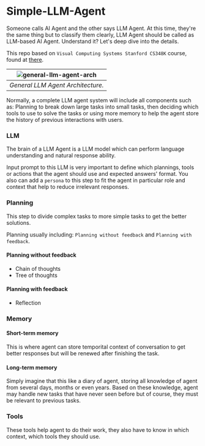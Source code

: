 # Simple-LLM-Agent

Someone calls AI Agent and the other says LLM Agent. At this time, they're the same thing but to classify them clearly, LLM Agent should be called as LLM-based AI Agent. Understand it? Let's deep dive into the details.

This repo based on `Visual Computing Systems Stanford CS348K` course, found at [there](https://gfxcourses.stanford.edu/cs348k/spring24content/media/aiagents1/11_simagents_1_5VsnTc5.pdf).

|![general-llm-agent-arch](https://github.com/user-attachments/assets/80b923f1-df20-4ce9-8e02-d8b44954f5dc)|
|:-----------------------------------:|
|*General LLM Agent Architecture.*|

Normally, a complete LLM agent system will include all components such as: Planning to break down large tasks into small tasks, then deciding which tools to use to solve the tasks or using more memory to help the agent store the history of previous interactions with users.

### LLM

The brain of a LLM Agent is a LLM model which can perform language understanding and natural response ability. 

Input prompt to this LLM is very important to define which plannings, tools or actions that the agent should use and expected answers' format. You also can add a `persona` to this step to fit the agent in particular role and context that help to reduce irrelevant responses. 

### Planning

This step to divide complex tasks to more simple tasks to get the better solutions. 

Planning usually including: `Planning without feedback` and `Planning with feedback`.

#### Planning without feedback
- Chain of thoughts
- Tree of thoughts

#### Planning with feedback
- Reflection

### Memory

#### Short-term memory
This is where agent can store temporital context of conversation to get better responses but will be renewed after finishing the task.

#### Long-term memory
Simply imagine that this like a diary of agent, storing all knowledge of agent from several days, months or even years. Based on these knowledge, agent may handle new tasks that have never seen before but of course, they must be relevant to previous tasks.

### Tools
These tools help agent to do their work, they also have to know in which context, which tools they should use.



